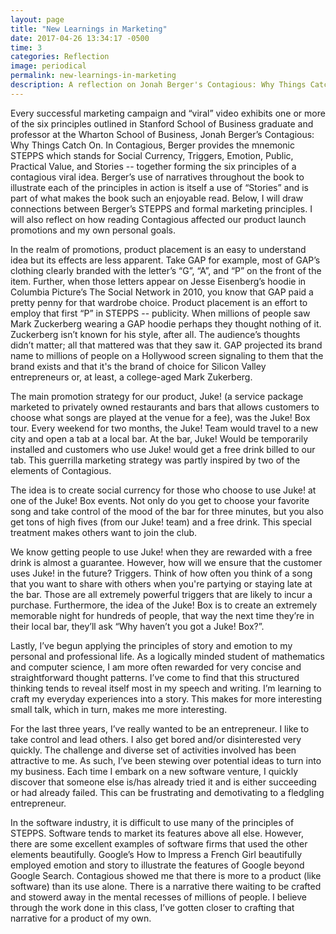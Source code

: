 ```yaml
---
layout: page
title: "New Learnings in Marketing"
date: 2017-04-26 13:34:17 -0500
time: 3
categories: Reflection
image: periodical
permalink: new-learnings-in-marketing
description: A reflection on Jonah Berger's Contagious: Why Things Catch On and his six principles of a viral marketing campaign
---
```


Every successful marketing campaign and “viral” video exhibits one or more of the six principles outlined in Stanford School of Business graduate and professor at the Wharton School of Business, Jonah Berger’s Contagious: Why Things Catch On. In Contagious, Berger provides the mnemonic STEPPS which stands for Social Currency, Triggers, Emotion, Public, Practical Value, and Stories -- together forming the six principles of a contagious viral idea. Berger’s use of narratives throughout the book to illustrate each of the principles in action is itself a use of “Stories” and is part of what makes the book such an enjoyable read. Below, I will draw connections between Berger’s STEPPS and formal marketing principles. I will also reflect on how reading Contagious affected our product launch promotions and my own personal goals.

In the realm of promotions, product placement is an easy to understand idea but its effects are less apparent. Take GAP for example, most of GAP’s clothing clearly branded with the letter’s “G”, “A”, and “P” on the front of the item. Further, when those letters appear on Jesse Eisenberg’s hoodie in Columbia Picture’s The Social Network in 2010, you know that GAP paid a pretty penny for that wardrobe choice. Product placement is an effort to employ that first “P” in STEPPS -- publicity. When millions of people saw Mark Zuckerberg wearing a GAP hoodie perhaps they thought nothing of it. Zuckerberg isn’t known for his style, after all. The audience’s thoughts didn’t matter; all that mattered was that they saw it. GAP projected its brand name to millions of people on a Hollywood screen signaling to them that the brand exists and that it's the brand of choice for Silicon Valley entrepreneurs or, at least, a college-aged Mark Zukerberg.
	
The main promotion strategy for our product, Juke! (a service package marketed to privately owned restaurants and bars that allows customers to choose what songs are played at the venue for a fee), was the Juke! Box tour. Every weekend for two months, the Juke! Team would travel to a new city and open a tab at a local bar. At the bar, Juke! Would be temporarily installed and customers who use Juke! would get a free drink billed to our tab. This guerrilla marketing strategy was partly inspired by two of the elements of Contagious.
	
The idea is to create social currency for those who choose to use Juke! at one of the Juke! Box events. Not only do you get to choose your favorite song and take control of the mood of the bar for three minutes, but you also get tons of high fives (from our Juke! team) and a free drink. This special treatment makes others want to join the club.
	
We know getting people to use Juke! when they are rewarded with a free drink is almost a guarantee. However, how will we ensure that the customer uses Juke! in the future? Triggers. Think of how often you think of a song that you want to share with others when you're partying or staying late at the bar. Those are all extremely powerful triggers that are likely to incur a purchase. Furthermore, the idea of the Juke! Box is to create an extremely memorable night for hundreds of people, that way the next time they’re in their local bar, they’ll ask “Why haven’t you got a Juke! Box?”.

Lastly, I’ve begun applying the principles of story and emotion to my personal and professional life. As a logically minded student of mathematics and computer science, I am more often rewarded for very concise and straightforward thought patterns. I’ve come to find that this structured thinking tends to reveal itself most in my speech and writing. I’m learning to craft my everyday experiences into a story. This makes for more interesting small talk, which in turn, makes me more interesting.
	
For the last three years, I’ve really wanted to be an entrepreneur. I like to take control and lead others. I also get bored and/or disinterested very quickly. The challenge and diverse set of activities involved has been attractive to me. As such, I’ve been stewing over potential ideas to turn into my business. Each time I embark on a new software venture, I quickly discover that someone else is/has already tried it and is either succeeding or had already failed. This can be frustrating and demotivating to a fledgling entrepreneur.
	
In the software industry, it is difficult to use many of the principles of STEPPS. Software tends to market its features above all else. However, there are some excellent examples of software firms that used the other elements beautifully. Google’s How to Impress a French Girl beautifully employed emotion and story to illustrate the features of Google beyond Google Search. Contagious showed me that there is more to a product (like software) than its use alone. There is a narrative there waiting to be crafted and stowerd away in the mental recesses of millions of people. I believe through the work done in this class, I’ve gotten closer to crafting that narrative for a product of my own.
